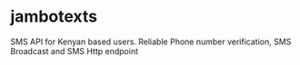 # jambotexts
SMS API for Kenyan based users. Reliable Phone number verification, SMS Broadcast and SMS Http endpoint 
